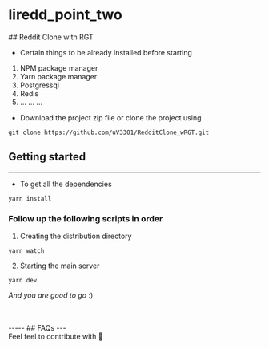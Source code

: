 # liredd_point_two

﻿## Reddit Clone with RGT
+ Certain things to be already installed before starting
1. NPM package manager
2. Yarn package manager
3. Postgressql
4. Redis
5. ... ... ...

+ Download the project zip file or clone the project using
```
git clone https://github.com/uV3301/RedditClone_wRGT.git
```
## Getting started
----
+ To get all the dependencies
```
yarn install
```
### Follow up the following scripts in order
1. Creating the distribution directory
```
yarn watch
```
2. Starting the main server
```
yarn dev
```
*_And you are good to go_*   :)

</br>
</br>
-----
## FAQs
---

<br>
Feel feel to contribute with 🤍
